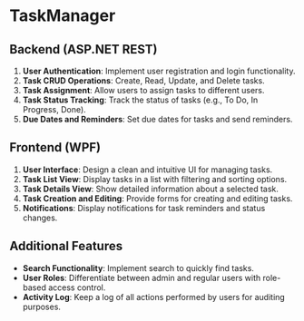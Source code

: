 # TaskManager

## Backend (ASP.NET REST)
1. **User Authentication**: Implement user registration and login functionality.
2. **Task CRUD Operations**: Create, Read, Update, and Delete tasks.
3. **Task Assignment**: Allow users to assign tasks to different users.
4. **Task Status Tracking**: Track the status of tasks (e.g., To Do, In Progress, Done).
5. **Due Dates and Reminders**: Set due dates for tasks and send reminders.

## Frontend (WPF)
1. **User Interface**: Design a clean and intuitive UI for managing tasks.
2. **Task List View**: Display tasks in a list with filtering and sorting options.
3. **Task Details View**: Show detailed information about a selected task.
4. **Task Creation and Editing**: Provide forms for creating and editing tasks.
5. **Notifications**: Display notifications for task reminders and status changes.

## Additional Features
- **Search Functionality**: Implement search to quickly find tasks.
- **User Roles**: Differentiate between admin and regular users with role-based access control.
- **Activity Log**: Keep a log of all actions performed by users for auditing purposes.
